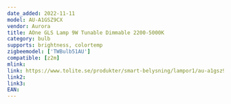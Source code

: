 ```yaml
---
date_added: 2022-11-11
model: AU-A1GSZ9CX
vendor: Aurora
title: AOne GLS Lamp 9W Tunable Dimmable 2200-5000K
category: bulb
supports: brightness, colortemp
zigbeemodel: ['TWBulb51AU']
compatible: [z2m]
mlink: 
link: https://www.tolite.se/produkter/smart-belysning/lampor1/au-a1gsz9cx
link2: 
link3: 
EAN: 
---
```

